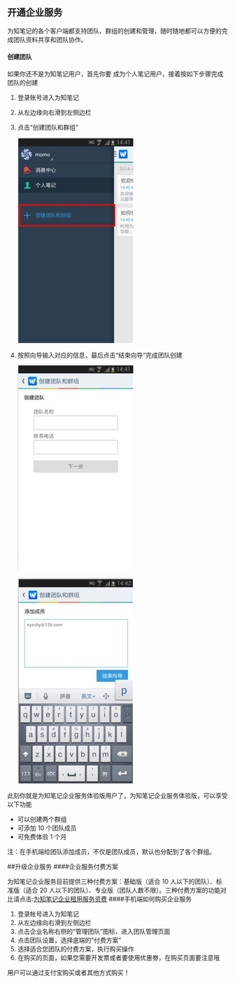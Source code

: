 ## 开通企业服务
为知笔记的各个客户端都支持团队、群组的创建和管理，随时随地都可以方便的完成团队资料共享和团队协作。
#### 创建团队

如果你还不是为知笔记用户，首先你要 成为个人笔记用户，接着按如下步骤完成团队的创建

1. 登录账号进入为知笔记
1. 从左边缘向右滑到左侧边栏
1. 点击“创建团队和群组”

    ![A4](img/A4.jpg)
1. 按照向导输入对应的信息，最后点击“结束向导”完成团队创建

    ![A5](img/A5.jpg)

    ![A6](img/A6.jpg)

此刻你就是为知笔记企业服务体验版用户了，为知笔记企业服务体验版，可以享受以下功能
+ 可以创建两个群组
+ 可添加 10 个团队成员
+ 可免费体验 1 个月

注：在手机端给团队添加成员，不仅是团队成员，默认也分配到了各个群组。

##升级企业服务
####企业服务付费方案

为知笔记企业服务目前提供三种付费方案：基础版（适合 10 人以下的团队）、标准版（适合 20 人以下的团队）、专业版（团队人数不限）。三种付费方案的功能对比请点击:[为知笔记企业租用服务资费](http://blog.wiz.cn/wiznote-biz-pricing.html)
####手机端如何购买企业服务

1. 登录帐号进入为知笔记
1. 从左边缘向右滑到左侧边栏
1. 点击企业名称右侧的“管理团队”图标，进入团队管理页面
1. 点击团队设置，选择底端的“付费方案”
1. 选择适合您团队的付费方案，执行购买操作
1. 在购买的页面，如果您需要开发票或者要使用优惠劵，在购买页面要注意哦

用户可以通过支付宝购买或者其他方式购买！
